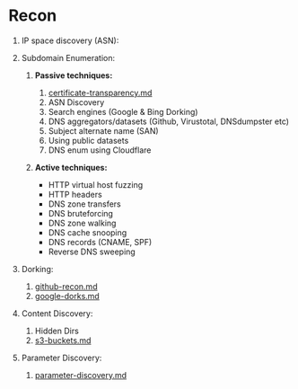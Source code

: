 # Recon

1. IP space discovery (ASN):
2. Subdomain Enumeration:
   1. **Passive techniques:**
      1. [certificate-transparency.md](certificate-transparency.md "mention")
      2. ASN Discovery
      3. Search engines (Google & Bing Dorking)
      4. DNS aggregators/datasets (Github, Virustotal, DNSdumpster etc)
      5. Subject alternate name (SAN)
      6. Using public datasets
      7. DNS enum using Cloudflare
   2.  **Active techniques:**

       * HTTP virtual host fuzzing
       * HTTP headers
       * DNS zone transfers
       * DNS bruteforcing
       * DNS zone walking
       * DNS cache snooping
       * DNS records (CNAME, SPF)
       * Reverse DNS sweeping


3. Dorking:
   1. [github-recon.md](github-recon.md "mention")
   2. [google-dorks.md](google-dorks.md "mention")
4. Content Discovery:
   1. Hidden Dirs&#x20;
   2. [s3-buckets.md](s3-buckets.md "mention")
5. Parameter Discovery:
   1. [parameter-discovery.md](parameter-discovery.md "mention")
